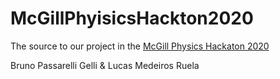 # McGillPhyisicsHackton2020

The source to our project in the [McGill Physics Hackaton 2020](http://www.physics.mcgill.ca/hackathon/)

Bruno Passarelli Gelli & Lucas Medeiros Ruela
